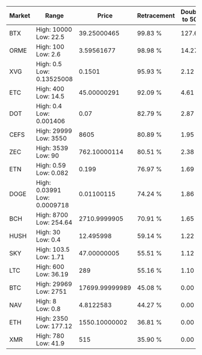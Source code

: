 | Market | Range | Price| Retracement | Doubles to 50% |
| --- | --- | --- | --- | --- |
| BTX | High: 10000<br />Low: 22.5 | 39.25000465 | 99.83 % | 127.68 |
| ORME | High: 100<br />Low: 2.6 | 3.59561677 | 98.98 % | 14.27 |
| XVG | High: 0.5<br />Low: 0.13525008 | 0.1501 | 95.93 % | 2.12 |
| ETC | High: 400<br />Low: 14.5 | 45.00000291 | 92.09 % | 4.61 |
| DOT | High: 0.4<br />Low: 0.001406 | 0.07 | 82.79 % | 2.87 |
| CEFS | High: 29999<br />Low: 3550 | 8605 | 80.89 % | 1.95 |
| ZEC | High: 3539<br />Low: 90 | 762.10000114 | 80.51 % | 2.38 |
| ETN | High: 0.59<br />Low: 0.082 | 0.199 | 76.97 % | 1.69 |
| DOGE | High: 0.03991<br />Low: 0.0009718 | 0.01100115 | 74.24 % | 1.86 |
| BCH | High: 8700<br />Low: 254.64 | 2710.9999905 | 70.91 % | 1.65 |
| HUSH | High: 30<br />Low: 0.4 | 12.495998 | 59.14 % | 1.22 |
| SKY | High: 103.5<br />Low: 1.71 | 47.00000005 | 55.51 % | 1.12 |
| LTC | High: 600<br />Low: 36.19 | 289 | 55.16 % | 1.10 |
| BTC | High: 29969<br />Low: 2751 | 17699.99999989 | 45.08 % | 0.00 |
| NAV | High: 8<br />Low: 0.8 | 4.8122583 | 44.27 % | 0.00 |
| ETH | High: 2350<br />Low: 177.12 | 1550.10000002 | 36.81 % | 0.00 |
| XMR | High: 780<br />Low: 41.9 | 515 | 35.90 % | 0.00 |
